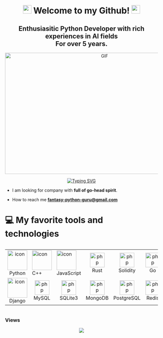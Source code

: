 <h1 align="center">
  <img src="https://media.giphy.com/media/hvRJCLFzcasrR4ia7z/giphy.gif" width="28">
  Welcome to my Github!
  <img src="https://media.giphy.com/media/hvRJCLFzcasrR4ia7z/giphy.gif" width="28">
</h1>
<h2 align="center">Enthusiasitic Python Developer with rich experiences in AI fields <br>For over 5 years.</h2>

<p align="center">
  <img alt="GIF" src="https://i.pinimg.com/originals/81/17/8b/81178b47a8598f0c81c4799f2cdd4057.gif?raw=true" width="640" height="400" />
</p>
<p align="center">
  <a href="https://git.io/typing-svg"><img src="https://readme-typing-svg.demolab.com?font=Pacifico&size=25&pause=1000&color=00A99D&center=true&vCenter=true&width=600&lines=AI+%26+DeepLearning+Expert%2C+Blockchain+Master;Service-Oriented+%26+Make+you+happy!" alt="Typing SVG" /></a>
</p>

- I am looking for company with **full of go-head spirit**.

- How to reach me **fantasy-python-guru@gmail.com**

# 💻 My favorite tools and technologies
<div style="display: flex; align-items: flex-start; align: center">
<table align="center">
  <tr>
    <td align="center" width="90">
        <img src="https://techstack-generator.vercel.app/python-icon.svg" alt="icon" width="65" height="65" />
      <br>Python
    </td>
    <td align="center width="90">
      <img src="https://techstack-generator.vercel.app/cpp-icon.svg" alt="icon" width="65" height="65" />
      <br>C++
    </td>
    <td align="center width="90">
      <img src="https://techstack-generator.vercel.app/js-icon.svg" alt="icon" width="65" height="65" />
      <br>JavaScript
    </td>
    <td align="center" width="90">
        <img src="https://skillicons.dev/icons?i=rust" width="48" height="48" alt="php" />
      <br>Rust
    </td>
    <td align="center" width="90">
        <img src="https://skillicons.dev/icons?i=solidity" width="48" height="48" alt="php" />
      <br>Solidity
    </td>
    <td align="center" width="90">
        <img src="https://skillicons.dev/icons?i=go" width="48" height="48" alt="php" />
      <br>Go
    </td>
    <td align="center" width="90">
        <img src="https://skillicons.dev/icons?i=tensorflow" width="48" height="48" alt="php" />
      <br>Tensorflow
    </td>
    <td align="center" width="90">
        <img src="https://skillicons.dev/icons?i=pytorch" width="48" height="48" alt="php" />
      <br>PyTorch
    </td>
  </tr>
  <tr>
    <td align="center" width="90">
        <img src="https://techstack-generator.vercel.app/django-icon.svg" alt="icon" width="65" height="65" />
      <br>Django
    </td>
    <td align="center" width="90">
        <img src="https://skillicons.dev/icons?i=mysql" width="48" height="48" alt="php" />
      <br>MySQL
    </td>
    <td align="center" width="90">
        <img src="https://skillicons.dev/icons?i=sqlite" width="48" height="48" alt="php" />
      <br>SQLite3
    </td>
    <td align="center" width="90">
        <img src="https://skillicons.dev/icons?i=mongodb" width="48" height="48" alt="php" />
      <br>MongoDB
    </td>
    <td align="center" width="90">
        <img src="https://skillicons.dev/icons?i=postgresql" width="48" height="48" alt="php" />
      <br>PostgreSQL
    </td>
    <td align="center" width="90">
        <img src="https://skillicons.dev/icons?i=redis" width="48" height="48" alt="php" />
      <br>Redis
    </td>
    <td align="center" width="90">
        <img src="https://skillicons.dev/icons?i=vscode" width="48" height="48" alt="php" />
      <br>VSCode
    </td>
    <td align="center" width="90">
        <img src="https://skillicons.dev/icons?i=opencv" width="48" height="48" alt="php" />
      <br>OpenCV
    </td>
  </tr>  
</table>
</div>

### Views
<div align="center">
  <img src="https://profile-counter.glitch.me/BigHouse0405/count.svg?"  />
</div>

